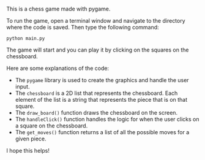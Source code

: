This is a chess game made with pygame.

To run the game, open a terminal window and navigate to the directory where the code is saved. Then type the following command:

```
python main.py
```

The game will start and you can play it by clicking on the squares on the chessboard.

Here are some explanations of the code:

* The `pygame` library is used to create the graphics and handle the user input.
* The `chessboard` is a 2D list that represents the chessboard. Each element of the list is a string that represents the piece that is on that square.
* The `draw_board()` function draws the chessboard on the screen.
* The `handleClick()` function handles the logic for when the user clicks on a square on the chessboard.
* The `get_moves()` function returns a list of all the possible moves for a given piece.

I hope this helps!